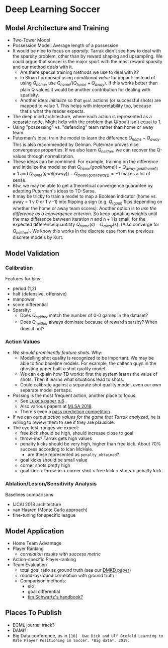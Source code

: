 # Deep Learning Soccer

## Model Architecture and Training

- Two-Tower Model
- Possession Model: Average length of a possession
- It would be nice to focus on *sparsity.* Tarrak didn't see how to deal with the sparsity problem, other than by reward shaping and upsampling. We could argue that soccer is the major sport with the most reward sparsity and our method deals with it. 
  - Are there special training methods we use to deal with it?
  - In Sloan I proposed using *conditional value* for impact: instead of using $Q_{home}$, use $Q_{home}/(Q_{home}+Q_{away})$. If this works better than plain Q values it would be another contribution for dealing with sparisity.
  - Another idea: *initialize* so that `goal` actions (or successful shots) are mapped to value 1. This helps with interpretability too, because that's what the reader expects.
- The deep mind architecture, where each action is represented as a separate node. Might help with the problem that Q(goal) isn't equal to 1.
- Using "possessing" vs. "defending" team rather than home or away team.
- Puterman's idea: train the model to learn the difference $Q_{home}-Q_{away}$. This is also recommended by Gelman. Puterman proves nice convergence properties. If we also learn $Q_{neither}$, we can recover the Q-values through normalization.
- These ideas can be combined. For example, training on the difference and initialize the model so that $Q_{home}(goal(home))-Q_{away(goal(home))}=1$ and  $Q_{home}(goal(away))-Q_{away(goal(away))}=-1$ makes a lot of sense.
- Btw, we may be able to get a theoretical convergence guarantee by adapting Puterman's ideas to TD-Sarsa.
- It may be tricky to train a model to map a Boolean indicator (home vs. away = 1 v 0 or 1 v -1) into flipping a sign (e.g. $Q_(goal)$ flips depending on whether the home or away team scores). Another option is to *use the difference as a convergence criterion*. So keep updating weights until the max difference between iteration $n$ and $n+1$ is small, for the expected difference quantitity $Q_{home}(s) - Q_{away}(s)$. (Also converge for $Q_{neither}$). We know this works in the discrete case from the previous discrete models by Kurt. 

## Model Validation

### Calibration

Features for bins:

- period (1,2)
- half (defensive, offensive)
- manpower
- score differential
- Sparsity:
  - Does $Q_{neither}$ match the number of 0-0 games in the dataset?
  - Does $Q_{neither}$ always dominate because of reward sparsity? When does it not?

### Action Values

- *We should prominently feature shots.* Why:
  - Modelling shot quality is recognized to be important. We may be able to find baseline models. For example, the caltech guys in the ghosting paper built a shot quality model.
  - We can explain how TD works: first the system learns the value of shots. Then it learns what situations lead to shots. 
  - Could calibrate against a separate shot quality model, even our own separate model perhaps.
- *Passing* is the most frequent action, another place to focus. 
  - See [Luke's paper p.6](http://www.sloansportsconference.com/wp-content/uploads/2019/02/Decomposing-the-Immeasurable-Sport.pdf) . 
  - Also various papers at [MLSA 2018](https://dtai.cs.kuleuven.be/events/MLSA18/schedule.php). 
  - There's even a [pass prediction competition](https://github.com/JanVanHaaren/mlsa18-pass-prediction) .
- If we can *output action values for the game that Tarrak analyzed*, he is willing to review them to see if they are plausible.
- The eye test: ranges we expect:
  - free kick should be high, should increase close to goal
  - throw-ins? Tarrak gets high values
  - penalty kicks should be very high, higher than free kick. About 70% success according to Ican McHale.
    - are these represented as `penalty_obtained`?
  - goal kicks should be small value
  - corner shots pretty high
  - goal kick < throw-in < corner shot < free kick < shots < penalty kick

### Ablation/Lesion/Sensitivity Analysis

Baselines comparisons

- IJCAI 2018 architecture
- van Haaren (Monte Carlo approach)
- fine-tuning for specific league

## Model Application

- Home Team Advantage
- Player Ranking
  - *correlation results with success metric*
- Action-specific Player-ranking
- Team Evaluation
  - total goal ratio as ground truth (see our [DMKD paper](http://rdcu.be/ql8n))
  - round-by-round correlation with ground truth
  - Comparison methods:
    - elo
    - goal differential
    - [tim Schwartz's handbook?](https://www.amazon.com/Handbook-Statistical-Methods-Analyses-Handbooks/dp/1498737366)

## Places To Publish

- ECML journal track?
- DAMI?
- Big Data conference, as in `[10]  Uwe Dick and Ulf Brefeld Learning to Rate Player Positioning in Soccer. *Big data*. 2019. `





